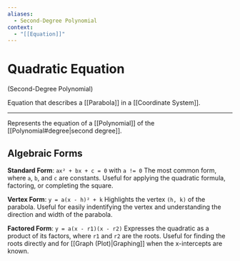 ```yaml
---
aliases:
  - Second-Degree Polynomial
context:
  - "[[Equation]]"
---
```


# Quadratic Equation

(Second-Degree Polynomial)

Equation that describes a [[Parabola]] in a [[Coordinate System]].

---

Represents the equation of a [[Polynomial]] of the [[Polynomial#degree|second degree]].

## Algebraic Forms

**Standard Form**: `ax² + bx + c = 0` with `a != 0`
The most common form, where `a`, `b`, and `c` are constants. Useful for applying the quadratic formula, factoring, or completing the square.

**Vertex Form**: `y = a(x - h)² + k`
Highlights the vertex `(h, k)` of the parabola. Useful for easily indentifying the vertex and understanding the direction and width of the parabola.

**Factored Form**: `y = a(x - r1)(x - r2)`
Expresses the quadratic as a product of its factors, where `r1` and `r2` are the roots. Useful for finding the roots directly and for [[Graph (Plot)|Graphing]] when the x-intercepts are known.
